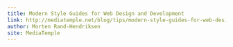```yaml
---
title: Modern Style Guides for Web Design and Development
link: http://mediatemple.net/blog/tips/modern-style-guides-for-web-design-and-development/
author: Morten Rand-Hendriksen
site: MediaTemple
---
```

